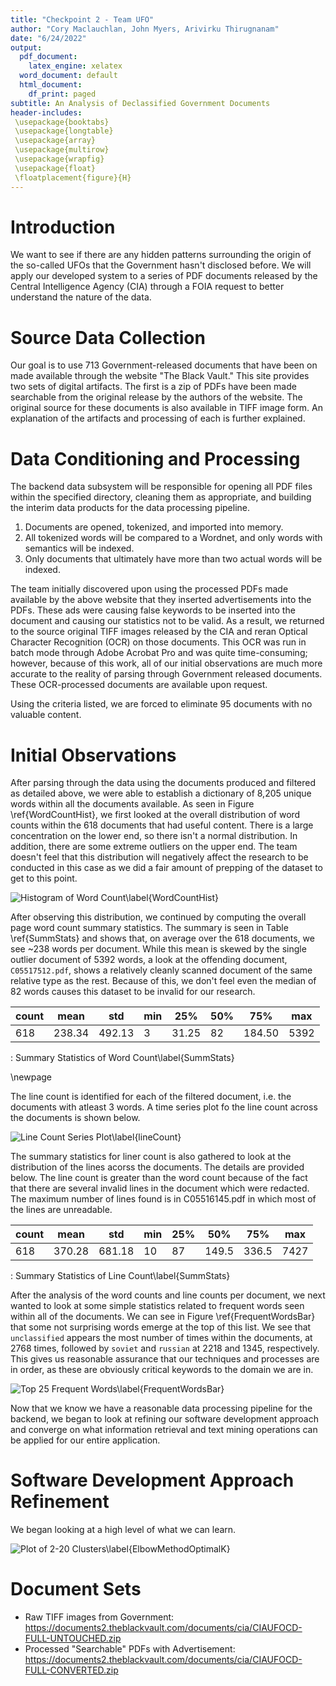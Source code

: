 ```yaml
---
title: "Checkpoint 2 - Team UFO"
author: "Cory Maclauchlan, John Myers, Arivirku Thirugnanam"
date: "6/24/2022"
output:
  pdf_document:
    latex_engine: xelatex
  word_document: default
  html_document:
    df_print: paged
subtitle: An Analysis of Declassified Government Documents
header-includes:
 \usepackage{booktabs}
 \usepackage{longtable}
 \usepackage{array}
 \usepackage{multirow}
 \usepackage{wrapfig}
 \usepackage{float}
 \floatplacement{figure}{H}
---
```


# Introduction

We want to see if there are any hidden patterns surrounding the origin of the so-called UFOs that the Government hasn't disclosed before. We will apply our developed system to a series of PDF documents released by the Central Intelligence Agency (CIA) through a FOIA request to better understand the nature of the data.

# Source Data Collection

Our goal is to use 713 Government-released documents that have been on made available through the website "The Black Vault." This site provides two sets of digital artifacts. The first is a zip of PDFs have been made searchable from the original release by the authors of the website. The original source for these documents is also available in TIFF image form. An explanation of the artifacts and processing of each is further explained.

# Data Conditioning and Processing

The backend data subsystem will be responsible for opening all PDF files within the specified directory, cleaning them as appropriate, and building the interim data products for the data processing pipeline.

1.  Documents are opened, tokenized, and imported into memory.
2.  All tokenized words will be compared to a Wordnet, and only words with semantics will be indexed.
3.  Only documents that ultimately have more than two actual words will be indexed.

The team initially discovered upon using the processed PDFs made available by the above website that they inserted advertisements into the PDFs. These ads were causing false keywords to be inserted into the document and causing our statistics not to be valid. As a result, we returned to the source original TIFF images released by the CIA and reran Optical Character Recognition (OCR) on those documents. This OCR was run in batch mode through Adobe Acrobat Pro and was quite time-consuming; however, because of this work, all of our initial observations are much more accurate to the reality of parsing through Government released documents. These OCR-processed documents are available upon request.

Using the criteria listed, we are forced to eliminate 95 documents with no valuable content.

# Initial Observations

After parsing through the data using the documents produced and filtered as detailed above, we were able to establish a dictionary of 8,205 unique words within all the documents available. As seen in Figure \ref{WordCountHist}, we first looked at the overall distribution of word counts within the 618 documents that had useful content. There is a large concentration on the lower end, so there isn't a normal distribution. In addition, there are some extreme outliers on the upper end. The team doesn't feel that this distribution will negatively affect the research to be conducted in this case as we did a fair amount of prepping of the dataset to get to this point.

![Histogram of Word Count\label{WordCountHist}](./images/WordCountHist.png)

After observing this distribution, we continued by computing the overall page word count summary statistics. The summary is seen in Table \ref{SummStats} and shows that, on average over the 618 documents, we see \~238 words per document. While this mean is skewed by the single outlier document of 5392 words, a look at the offending document, `C05517512.pdf`, shows a relatively cleanly scanned document of the same relative type as the rest. Because of this, we don't feel even the median of 82 words causes this dataset to be invalid for our research.

| count | mean   | std    | min | 25%   | 50% | 75%    | max  |
|-------|--------|--------|-----|-------|-----|--------|------|
| 618   | 238.34 | 492.13 | 3   | 31.25 | 82  | 184.50 | 5392 |

: Summary Statistics of Word Count\label{SummStats}

\newpage

The line count is identified for each of the filtered document, i.e. the documents with atleast 3 words. A time series plot fo the line count across the documents is shown below.

![Line Count Series Plot\label{lineCount}](./images/lineCount.png)

The summary statistics for liner count is also gathered to look at the distribution of the lines acorss the documents. The details are provided below. The line count is greater than the word count because of the fact that there are several invalid lines in the document which were redacted. The maximum number of lines found is in C05516145.pdf in which most of the lines are unreadable.

| count | mean   | std    | min | 25%   | 50%   | 75%    | max  |
|-------|--------|--------|-----|-------|-------|--------|------|
| 618   | 370.28 | 681.18 | 10  |  87   | 149.5 | 336.5  | 7427 |

: Summary Statistics of Line Count\label{SummStats}

After the analysis of the word counts and line counts per document, we next wanted to look at some simple statistics related to frequent words seen within all of the documents. We can see in Figure \ref{FrequentWordsBar} that some not surprising words emerge at the top of this list. We see that `unclassified` appears the most number of times within the documents, at 2768 times, followed by `soviet` and `russian` at 2218 and 1345, respectively. This gives us reasonable assurance that our techniques and processes are in order, as these are obviously critical keywords to the domain we are in.

![Top 25 Frequent Words\label{FrequentWordsBar}](./images/FrequentWordsBar.png)

Now that we know we have a reasonable data processing pipeline for the backend, we began to look at refining our software development approach and converge on what information retrieval and text mining operations can be applied for our entire application.

# Software Development Approach Refinement

We began looking at a high level of what we can learn.

![Plot of 2-20 Clusters\label{ElbowMethodOptimalK}](./images/ElbowMethodOptimalK.png)

# Document Sets

-   Raw TIFF images from Government: <https://documents2.theblackvault.com/documents/cia/CIAUFOCD-FULL-UNTOUCHED.zip>
-   Processed "Searchable" PDFs with Advertisement: <https://documents2.theblackvault.com/documents/cia/CIAUFOCD-FULL-CONVERTED.zip>
